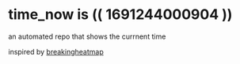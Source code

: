 # time_now is (( 1691244000904 ))

an automated repo that shows the currnent time

inspired by [breakingheatmap](https://github.com/breakingheatmap/breakingheatmap)